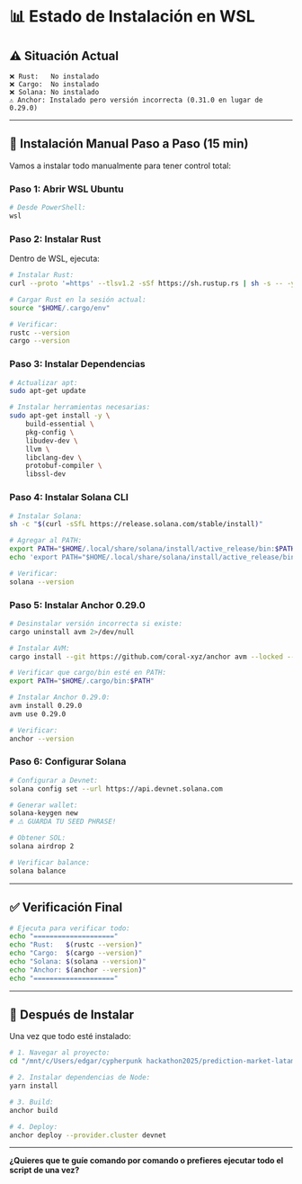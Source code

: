 # 📊 Estado de Instalación en WSL

## ⚠️ **Situación Actual**

```
❌ Rust:   No instalado
❌ Cargo:  No instalado
❌ Solana: No instalado
⚠️ Anchor: Instalado pero versión incorrecta (0.31.0 en lugar de 0.29.0)
```

---

## 🚀 **Instalación Manual Paso a Paso (15 min)**

Vamos a instalar todo manualmente para tener control total:

### **Paso 1: Abrir WSL Ubuntu**

```powershell
# Desde PowerShell:
wsl
```

### **Paso 2: Instalar Rust**

Dentro de WSL, ejecuta:

```bash
# Instalar Rust:
curl --proto '=https' --tlsv1.2 -sSf https://sh.rustup.rs | sh -s -- -y

# Cargar Rust en la sesión actual:
source "$HOME/.cargo/env"

# Verificar:
rustc --version
cargo --version
```

### **Paso 3: Instalar Dependencias**

```bash
# Actualizar apt:
sudo apt-get update

# Instalar herramientas necesarias:
sudo apt-get install -y \
    build-essential \
    pkg-config \
    libudev-dev \
    llvm \
    libclang-dev \
    protobuf-compiler \
    libssl-dev
```

### **Paso 4: Instalar Solana CLI**

```bash
# Instalar Solana:
sh -c "$(curl -sSfL https://release.solana.com/stable/install)"

# Agregar al PATH:
export PATH="$HOME/.local/share/solana/install/active_release/bin:$PATH"
echo 'export PATH="$HOME/.local/share/solana/install/active_release/bin:$PATH"' >> ~/.bashrc

# Verificar:
solana --version
```

### **Paso 5: Instalar Anchor 0.29.0**

```bash
# Desinstalar versión incorrecta si existe:
cargo uninstall avm 2>/dev/null

# Instalar AVM:
cargo install --git https://github.com/coral-xyz/anchor avm --locked --force

# Verificar que cargo/bin esté en PATH:
export PATH="$HOME/.cargo/bin:$PATH"

# Instalar Anchor 0.29.0:
avm install 0.29.0
avm use 0.29.0

# Verificar:
anchor --version
```

### **Paso 6: Configurar Solana**

```bash
# Configurar a Devnet:
solana config set --url https://api.devnet.solana.com

# Generar wallet:
solana-keygen new
# ⚠️ GUARDA TU SEED PHRASE!

# Obtener SOL:
solana airdrop 2

# Verificar balance:
solana balance
```

---

## ✅ **Verificación Final**

```bash
# Ejecuta para verificar todo:
echo "===================="
echo "Rust:   $(rustc --version)"
echo "Cargo:  $(cargo --version)"
echo "Solana: $(solana --version)"
echo "Anchor: $(anchor --version)"
echo "===================="
```

---

## 🎯 **Después de Instalar**

Una vez que todo esté instalado:

```bash
# 1. Navegar al proyecto:
cd "/mnt/c/Users/edgar/cypherpunk hackathon2025/prediction-market-latam"

# 2. Instalar dependencias de Node:
yarn install

# 3. Build:
anchor build

# 4. Deploy:
anchor deploy --provider.cluster devnet
```

---

**¿Quieres que te guíe comando por comando o prefieres ejecutar todo el script de una vez?**






